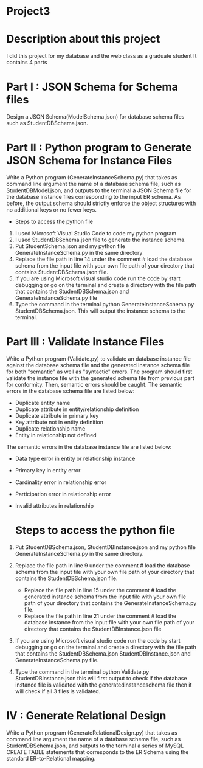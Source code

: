 # Project3

# Description about this project 
I did this project for my database and the web class as a graduate student 
It contains 4 parts

# Part I : JSON Schema for Schema files 

  Design a JSON Schema(ModelSchema.json) for database schema files such as StudentDBSchema.json.
  
# Part II : Python program to Generate JSON Schema for Instance Files

 Write a Python program (GenerateInstanceSchema.py) that takes as command line argument the name of a database schema file, such as StudentDBModel.json, and outputs to the terminal a JSON Schema file for the database instance files corresponding to the input ER schema. As before, the output schema should strictly enforce the object structures with no additional keys or no fewer keys.
 
  * Steps to access the python file 
  
   1. I used Microsoft Visual Studio Code to code my python program 
   2. I used StudentDBSchema.json file to generate the instance schema.
   3. Put StudentSchema.json and my python file GenerateInstanceSchema.py in the same directory
   4. Replace the file path in line 14 under the comment # load the database schema from the input file with your own file path of your directory that contains StudentDBSchema.json file.
   5. If you are using Microsoft visual studio code run the code by start debugging or go on the terminal and create a directory with the file path that contains the StudentDBSchema.json and GenerateInstanceSchema.py file
   6.  Type the command in the terminal python GenerateInstanceSchema.py  StudentDBSchema.json. This will output the instance schema to the terminal.

# Part III : Validate Instance Files

Write a Python program (Validate.py) to validate an database instance file against the database schema file and the generated instance schema file for both "semantic" as well as "syntactic" errors. The program should first validate the instance file with the generated schema file from previous part for conformity. Then, semantic errors should be caught. The semantic errors in the database schema file are listed below:

* Duplicate entity name
* Duplicate attribute in entity/relationship definition
* Duplicate attribute in primary key
* Key attribute not in entity definition
* Duplicate relationship name
* Entity in relationship not defined

The semantic errors in the database instance file are listed below:

* Data type error in entity or relationship instance
* Primary key in entity error
* Cardinality error in relationship error
* Participation error in relationship error
* Invalid attributes in relationship


  # Steps to access the python file 
  
1. Put StudentDBSchema.json, StudentDBInstance.json and my python file GenerateInstanceSchema.py in the same directory.
2. Replace the file path in line 9 under the comment # load the database schema from the input file with your own file path of your directory that contains the StudentDBSchema.json file.
    * Replace the file path in line 15 under the comment # load the generated instance schema from the input file with your own file path of your directory that contains the GenerateInstanceSchema.py file.
    * Replace the file path in line 21 under the comment # load the database instance from the input file with your own file path of your directory that contains the StudentDBInstance.json file
   
 3. If you are using Microsoft visual studio code run the code by start debugging or go on the terminal and create a directory with the file path that contains the StudentDBSchema.json StudentDBInstance.json and GenerateInstanceSchema.py file.
 
 4. Type the command in the terminal python Validate.py StudentDBInstance.json this will first output to check if the database instance file is validated with the generatedinstanceschema file then it will check if all 3 files is validated.
  
 
   # IV : Generate Relational Design

Write a Python program (GenerateRelationalDesign.py) that takes as command line argument the name of a database schema file, such as StudentDBSchema.json, and outputs to the terminal a series of MySQL CREATE TABLE statements that corresponds to the ER Schema using the standard ER-to-Relational mapping.
